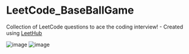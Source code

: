 # LeetCode_BaseBallGame
Collection of LeetCode questions to ace the coding interview! - Created using [LeetHub](https://github.com/QasimWani/LeetHub)

![image](https://user-images.githubusercontent.com/87345979/210020057-cbb55ed5-1b76-4b62-9082-dd6da8ca873c.png)
![image](https://user-images.githubusercontent.com/87345979/210020093-d4cefb14-e15f-4795-b06b-89df1fcbdeca.png)

